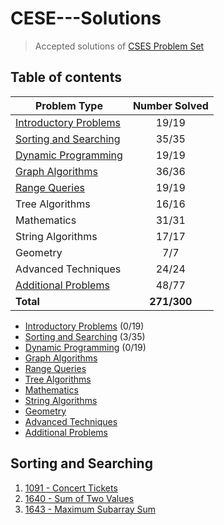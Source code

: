 # CESE---Solutions
> Accepted solutions of [CSES Problem Set](https://cses.fi/problemset/list/)

## Table of contents
| Problem Type                                    | Number Solved |
|-------------------------------------------------|:-------------:|
| [Introductory Problems](#Introductory-Problems) |     19/19     |
| [Sorting and Searching](#Sorting-and-Searching) |     35/35     |
| [Dynamic Programming](Dynamic-Programming)      |     19/19     |
| [Graph Algorithms](Graph-Algorithms)            |     36/36     |
| [Range Queries](Range-Queries)                  |     19/19     |
| Tree Algorithms       |     16/16     |
| Mathematics           |     31/31     |
| String Algorithms     |     17/17     |
| Geometry              |      7/7      |
| Advanced Techniques   |     24/24     |
| [Additional Problems](Additional-Problems)       |     48/77     |
| **Total**                                        |  **271/300**  |
- [Introductory Problems](#Introductory-Problems) (0/19)
- [Sorting and Searching](#Sorting-and-Searching) (3/35)
- [Dynamic Programming](Dynamic-Programming) (0/19)
- [Graph Algorithms](Graph-Algorithms)
- [Range Queries](Range-Queries)
- [Tree Algorithms](Tree-Algorithms)
- [Mathematics](Mathematic)
- [String Algorithms](String-Algorithms)
- [Geometry](Geometry)
- [Advanced Techniques](Advanced-Techniques)
- [Additional Problems](Additional-Problems)

## Sorting and Searching
1. [1091 - Concert Tickets](source/1091%20-%20Concert%20Tickets.cpp)
3. [1640 - Sum of Two Values](source/1640%20-%20Sum%20of%20Two%20Values.cpp)
4. [1643 - Maximum Subarray Sum](source/1643%20-%20Maximum%20Subarray%20Sum.cpp)
